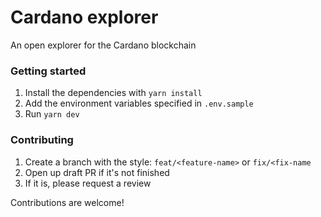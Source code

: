 # Cardano explorer

An open explorer for the Cardano blockchain

### Getting started

1. Install the dependencies with `yarn install`
2. Add the environment variables specified in `.env.sample`
3. Run `yarn dev`

### Contributing

1. Create a branch with the style: `feat/<feature-name>` or `fix/<fix-name`
2. Open up draft PR if it's not finished
3. If it is, please request a review

Contributions are welcome!
